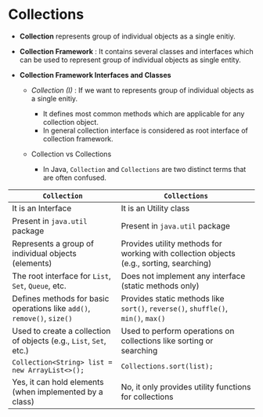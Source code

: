 # Collections

* **Collection** represents group of individual objects as a single enitiy.

* **Collection Framework** : It contains several classes and interfaces which can be used to represent group of individual objects as single entity.

* **Collection Framework Interfaces and Classes**


    - *Collection (I)* : If we want to  represents group of individual objects as a single enitiy.

        - It defines most common methods which are applicable for any collection object.
        - In general collection interface is considered as root interface of collection framework.

    
    - Collection vs Collections
        * In Java, `Collection` and `Collections` are two distinct terms that are often confused.

| `Collection`                                      | `Collections`                                      |
|---------------------------------------------------|---------------------------------------------------|
|It is an Interface                                         |It is an Utility class                                      |
|Present in `java.util` package                                       |Present in `java.util` package                                      |
| Represents a group of individual objects (elements) | Provides utility methods for working with collection objects (e.g., sorting, searching) |
| The root interface for `List`, `Set`, `Queue`, etc. | Does not implement any interface (static methods only) |
| Defines methods for basic operations like `add()`, `remove()`, `size()` | Provides static methods like `sort()`, `reverse()`, `shuffle()`, `min()`, `max()` |
| Used to create a collection of objects (e.g., `List`, `Set`, etc.) | Used to perform operations on collections like sorting or searching |
| `Collection<String> list = new ArrayList<>();`    | `Collections.sort(list);`                         |
| Yes, it can hold elements (when implemented by a class) | No, it only provides utility functions for collections |


